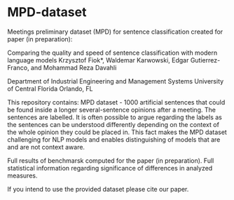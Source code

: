 # MPD-dataset
Meetings preliminary dataset (MPD) for sentence classification created for paper (in preparation):

Comparing the quality and speed of sentence classification with modern language models
Krzysztof Fiok*, Waldemar Karwowski, Edgar Gutierrez-Franco, and Mohammad Reza Davahli

Department of Industrial Engineering and Management Systems
University of Central Florida
Orlando, FL

This repository contains:
MPD dataset - 1000 artificial sentences that could be found inside a longer several-sentence opinions after a meeting. The sentences are labelled. It is often possible to argue regarding the labels as the sentences can be understood differently depending on the context of the whole opinion they could be placed in. This fact makes the MPD dataset challenging for NLP models and enables distinguishing of models that are and are not context aware.

Full results of benchmarsk computed for the paper (in preparation).
Full statistical information regarding significance of differences in analyzed measures.

If you intend to use the provided dataset please cite our paper.
